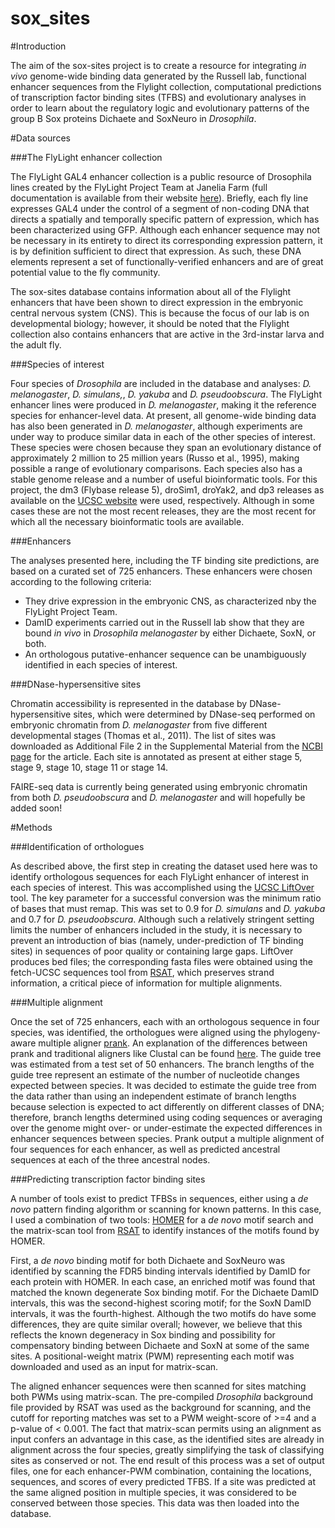sox_sites
=========

#Introduction
	
The aim of the sox-sites project is to create a resource for integrating <i>in vivo</i> genome-wide binding data generated by the Russell lab, functional enhancer sequences from the Flylight collection, computational predictions of transcription factor binding sites (TFBS) and evolutionary analyses in order to learn about the regulatory logic and evolutionary patterns of the group B Sox proteins Dichaete and SoxNeuro in <i>Drosophila</i>.
		

#Data sources
		
###The FlyLight enhancer collection
	
The FlyLight GAL4 enhancer collection is a public resource of Drosophila lines created by the FlyLight Project Team at Janelia Farm (full documentation is available from their website <a href="http://flweb.janelia.org/cgi-bin/flew.cgi">here</a>). Briefly, each fly line expresses GAL4 under the control of a segment of non-coding DNA that directs a spatially and temporally specific pattern of expression, which has been characterized using GFP. Although each enhancer sequence may not be necessary in its entirety to direct its corresponding expression pattern, it is by definition sufficient to direct that expression. As such, these DNA elements represent a set of functionally-verified enhancers and are of great potential value to the fly community.
		
The sox-sites database contains information about all of the Flylight enhancers that have been shown to direct expression in the embryonic central nervous system (CNS). This is because the focus of our lab is on developmental biology; however, it should be noted that the Flylight collection also contains enhancers that are active in the 3rd-instar larva and the adult fly.
		
###Species of interest

Four species of <i>Drosophila</i> are included in the database and analyses: <i>D. melanogaster</i>, <i>D. simulans,</i>, <i>D. yakuba</i> and <i>D. pseudoobscura</i>. The FlyLight enhancer lines were produced in <i>D. melanogaster</i>, making it the reference species for enhancer-level data. At present, all genome-wide binding data has also been generated in <i>D. melanogaster</i>, although experiments are under way to produce similar data in each of the other species of interest. These species were chosen because they span an evolutionary distance of approximately 2 million to 25 million years (Russo et al., 1995), making possible a range of evolutionary comparisons. Each species also has a stable genome release and a number of useful bioinformatic tools. For this project, the dm3 (Flybase release 5), droSim1, droYak2, and dp3 releases as available on the <a href="http://hgdownload.soe.ucsc.edu/downloads.html">UCSC website</a> were used, respectively. Although in some cases these are not the most recent releases, they are the most recent for which all the necessary bioinformatic tools are available.
		
###Enhancers
		
The analyses presented here, including the TF binding site predictions, are based on a curated set of 725 enhancers. These enhancers were chosen according to the following criteria:
			<ul>
				<li>They drive expression in the embryonic CNS, as characterized nby the FlyLight Project Team.</li>
				<li>DamID experiments carried out in the Russell lab show that they are bound <i>in vivo</i> in <i>Drosophila melanogaster</i> by either Dichaete, SoxN, or both.</li>
				<li>An orthologous putative-enhancer sequence can be unambiguously identified in each species of interest.</li>
			</ul> 
		
###DNase-hypersensitive sites

Chromatin accessibility is represented in the database by DNase-hypersensitive sites, which were determined by DNase-seq performed on embryonic chromatin from <i>D. melanogaster</i> from five different developmental stages (Thomas et al., 2011). The list of sites was downloaded as Additional File 2 in the Supplemental Material from the <a href="http://www.ncbi.nlm.nih.gov/pmc/articles/PMC3219966/">NCBI page</a> for the article. Each site is annotated as present at either stage 5, stage 9, stage 10, stage 11 or stage 14. 

FAIRE-seq data is currently being generated using embryonic chromatin from both <i>D. pseudoobscura</i> and <i>D. melanogaster</i> and will hopefully be added soon!
		
		
#Methods
	
###Identification of orthologues
	
As described above, the first step in creating the dataset used here was to identify orthologous sequences for each FlyLight enhancer of interest in each species of interest. This was accomplished using the <a href="http://genome.ucsc.edu/cgi-bin/hgLiftOver">UCSC LiftOver</a> tool. The key parameter for a successful conversion was the minimum ratio of bases that must remap. This was set to 0.9 for <i>D. simulans</i> and <i>D. yakuba</i> and 0.7 for <i>D. pseudoobscura</i>. Although such a relatively stringent setting limits the number of enhancers included in the study, it is necessary to prevent an introduction of bias (namely, under-prediction of TF binding sites) in sequences of poor quality or containing large gaps. LiftOver produces bed files; the corresponding fasta files were obtained using the fetch-UCSC sequences tool from <a href="http://rsat.ulb.ac.be/">RSAT</a>, which preserves strand information, a critical piece of information for multiple alignments.
	
	
###Multiple alignment

Once the set of 725 enhancers, each with an orthologous sequence in four species, was identified, the orthologues were aligned using the phylogeny-aware multiple aligner <a href="http://code.google.com/p/prank-msa/">prank</a>. An explanation of the differences between prank and traditional aligners like Clustal can be found <a href="http://code.google.com/p/prank-msa/wiki/ExplanationDifferences?tm=6">here</a>. The guide tree was estimated from a test set of 50 enhancers. The branch lengths of the guide tree represent an estimate of the number of nucleotide changes expected between species. It was decided to estimate the guide tree from the data rather than using an independent estimate of branch lengths because selection is expected to act differently on different classes of DNA; therefore, branch lengths determined using coding sequences or averaging over the genome might over- or under-estimate the expected differences in enhancer sequences between species. Prank output a multiple alignment of four sequences for each enhancer, as well as predicted ancestral sequences at each of the three ancestral nodes.
	
	
###Predicting transcription factor binding sites
	
A number of tools exist to predict TFBSs in sequences, either using a <i>de novo</i> pattern finding algorithm or scanning for known patterns. In this case, I used a combination of two tools: <a href="http://biowhat.ucsd.edu/homer/index.html">HOMER</a> for a <i>de novo</i> motif search and the matrix-scan tool from <a href="http://rsat.ulb.ac.be/">RSAT</a> to identify instances of the motifs found by HOMER.
	
First, a <i>de novo</i> binding motif for both Dichaete and SoxNeuro	was identified by scanning the FDR5 binding intervals identified by DamID for each protein with HOMER. In each case, an enriched motif was found that matched the known degenerate Sox binding motif. For the Dichaete DamID intervals, this was the second-highest scoring motif; for the SoxN DamID intervals, it was the fourth-highest. Although the two motifs do have some differences, they are quite similar overall; however, we believe that this reflects the known degeneracy in Sox binding and possibility for compensatory binding between Dichaete and SoxN at some of the same sites. A positional-weight matrix (PWM) representing each motif was downloaded and used as an input for matrix-scan.

The aligned enhancer sequences were then scanned for sites matching both PWMs using matrix-scan. The pre-compiled <i>Drosophila</i> background file provided by RSAT was used as the background for scanning, and the cutoff for reporting matches was set to a PWM weight-score of >=4 and a p-value of < 0.001. The fact that matrix-scan permits using an alignment as input confers an advantage in this case, as the identified sites are already in alignment across the four species, greatly simplifying the task of classifying sites as conserved or not. The end result of this process was a set of output files, one for each enhancer-PWM combination, containing the locations, sequences, and scores of every predicted TFBS. If a site was predicted at the same aligned position in multiple species, it was considered to be conserved between those species. This data was then loaded into the database.

